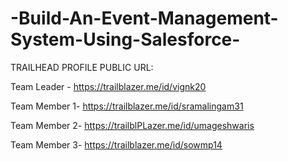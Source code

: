 # -Build-An-Event-Management-System-Using-Salesforce-


TRAILHEAD PROFILE PUBLIC URL: 
 
Team Leader  - https://trailblazer.me/id/vignk20

Team Member 1- https://trailblazer.me/id/sramalingam31

Team Member 2- https://trailblPLazer.me/id/umageshwaris 

Team Member 3- https://trailblazer.me/id/sowmp14 
